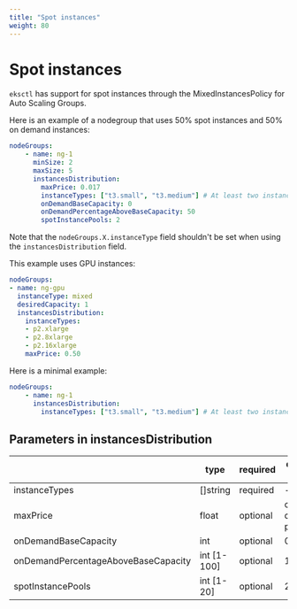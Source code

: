 ```yaml
---
title: "Spot instances"
weight: 80
---
```


# Spot instances

`eksctl` has support for spot instances through the MixedInstancesPolicy for Auto Scaling Groups.

Here is an example of a nodegroup that uses 50% spot instances and 50% on demand instances:

```yaml
nodeGroups:
    - name: ng-1
      minSize: 2
      maxSize: 5
      instancesDistribution:
        maxPrice: 0.017
        instanceTypes: ["t3.small", "t3.medium"] # At least two instance types should be specified
        onDemandBaseCapacity: 0
        onDemandPercentageAboveBaseCapacity: 50
        spotInstancePools: 2
```
Note that the `nodeGroups.X.instanceType` field shouldn't be set when using the `instancesDistribution` field.

This example uses GPU instances:

```yaml
nodeGroups:
- name: ng-gpu
  instanceType: mixed
  desiredCapacity: 1
  instancesDistribution:
    instanceTypes:
    - p2.xlarge
    - p2.8xlarge
    - p2.16xlarge
    maxPrice: 0.50
```

Here is a minimal example:

```yaml
nodeGroups:
    - name: ng-1
      instancesDistribution:
        instanceTypes: ["t3.small", "t3.medium"] # At least two instance types should be specified
```

## Parameters in instancesDistribution

|                                     | type        | required | default value   |
|-------------------------------------|-------------|----------|-----------------|
| instanceTypes                       | []string    | required | -        |
| maxPrice                            | float       | optional | on demand price |
| onDemandBaseCapacity                | int         | optional | 0               |
| onDemandPercentageAboveBaseCapacity | int [1-100] | optional | 100             |
| spotInstancePools                   | int [1-20]  | optional | 2               |
